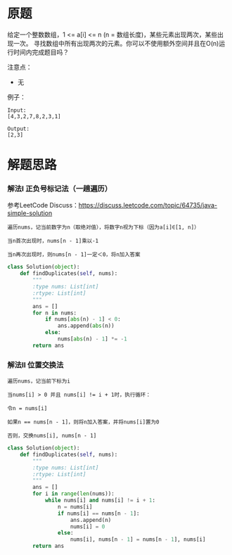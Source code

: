 # 原题
给定一个整数数组，1 <= a[i] <= n (n = 数组长度)，某些元素出现两次，某些出现一次。
寻找数组中所有出现两次的元素。你可以不使用额外空间并且在O(n)运行时间内完成题目吗？



注意点：

  - 无

例子：

```
Input:
[4,3,2,7,8,2,3,1]

Output:
[2,3]
```

# 解题思路
### 解法I 正负号标记法（一趟遍历）

参考LeetCode Discuss：https://discuss.leetcode.com/topic/64735/java-simple-solution

```
遍历nums，记当前数字为n（取绝对值），将数字n视为下标（因为a[i]∈[1, n]）

当n首次出现时，nums[n - 1]乘以-1

当n再次出现时，则nums[n - 1]一定＜0，将n加入答案
```

```python
class Solution(object):
    def findDuplicates(self, nums):
        """
        :type nums: List[int]
        :rtype: List[int]
        """
        ans = []
        for n in nums:
            if nums[abs(n) - 1] < 0:
                ans.append(abs(n))
            else:
                nums[abs(n) - 1] *= -1
        return ans
```

### 解法II 位置交换法

```
遍历nums，记当前下标为i

当nums[i] > 0 并且 nums[i] != i + 1时，执行循环：

令n = nums[i]

如果n == nums[n - 1]，则将n加入答案，并将nums[i]置为0

否则，交换nums[i], nums[n - 1]
```

```python
class Solution(object):
    def findDuplicates(self, nums):
        """
        :type nums: List[int]
        :rtype: List[int]
        """
        ans = []
        for i in range(len(nums)):
            while nums[i] and nums[i] != i + 1:
                n = nums[i]
                if nums[i] == nums[n - 1]:
                    ans.append(n)
                    nums[i] = 0
                else:
                    nums[i], nums[n - 1] = nums[n - 1], nums[i]
        return ans
```
